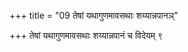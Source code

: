 +++
title = "09 तेषां यथागुणमावसथाः शय्यान्नपानञ्"

+++
तेषां यथागुणमावसथाः शय्यान्नपानं च विदेयम् ९